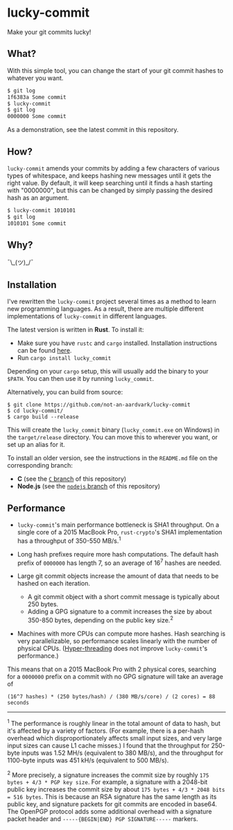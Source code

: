 # lucky-commit

Make your git commits lucky!

## What?

With this simple tool, you can change the start of your git commit hashes to whatever you want.

```bash
$ git log
1f6383a Some commit
$ lucky-commit
$ git log
0000000 Some commit
```

As a demonstration, see the latest commit in this repository.

## How?

`lucky-commit` amends your commits by adding a few characters of various types of whitespace, and keeps hashing new messages until it gets the right value. By default, it will keep searching until it finds a hash starting with "0000000", but this can be changed by simply passing the desired hash as an argument.

```bash
$ lucky-commit 1010101
$ git log
1010101 Some commit
```

## Why?

¯\\\_(ツ)_/¯

## Installation

I've rewritten the `lucky-commit` project several times as a method to learn new programming languages. As a result, there are multiple different implementations of `lucky-commit` in different languages.

The latest version is written in **Rust**. To install it:

* Make sure you have `rustc` and `cargo` installed. Installation instructions can be found [here](https://doc.rust-lang.org/book/ch01-01-installation.html).
* Run `cargo install lucky_commit`

Depending on your `cargo` setup, this will usually add the binary to your `$PATH`. You can then use it by running `lucky_commit`.

Alternatively, you can build from source:

```
$ git clone https://github.com/not-an-aardvark/lucky-commit
$ cd lucky-commit/
$ cargo build --release
```

This will create the `lucky_commit` binary (`lucky_commit.exe` on Windows) in the `target/release` directory. You can move this to wherever you want, or set up an alias for it.

To install an older version, see the instructions in the `README.md` file on the corresponding branch:

* **C** (see the [`C` branch](https://github.com/not-an-aardvark/lucky-commit/tree/C) of this repository)
* **Node.js** (see the [`nodejs` branch](https://github.com/not-an-aardvark/lucky-commit/tree/nodejs) of this repository)

## Performance

* `lucky-commit`'s main performance bottleneck is SHA1 throughput. On a single core of a 2015 MacBook Pro, `rust-crypto`'s SHA1 implementation has a throughput of 350-550 MB/s.<sup>1</sup>
* Long hash prefixes require more hash computations. The default hash prefix of `0000000` has length 7, so an average of 16<sup>7</sup> hashes are needed.
* Large git commit objects increase the amount of data that needs to be hashed on each iteration.
    * A git commit object with a short commit message is typically about 250 bytes.
    * Adding a GPG signature to a commit increases the size by about 350-850 bytes, depending on the public key size.<sup>2</sup>

* Machines with more CPUs can compute more hashes. Hash searching is very parallelizable, so performance scales linearly with the number of physical CPUs. ([Hyper-threading](https://en.wikipedia.org/wiki/Hyper-threading) does not improve `lucky-commit`'s performance.)

This means that on a 2015 MacBook Pro with 2 physical cores, searching for a `0000000` prefix on a commit with no GPG signature will take an average of

```
(16^7 hashes) * (250 bytes/hash) / (380 MB/s/core) / (2 cores) = 88 seconds
```

---

<sup>1</sup> The performance is roughly linear in the total amount of data to hash, but it's affected by a variety of factors. (For example, there is a per-hash overhead which disproportionately affects small input sizes, and very large input sizes can cause L1 cache misses.) I found that the throughput for 250-byte inputs was 1.52 MH/s (equivalent to 380 MB/s), and the throughput for 1100-byte inputs was 451 kH/s (equivalent to 500 MB/s).

<sup>2</sup> More precisely, a signature increases the commit size by roughly `175 bytes + 4/3 * PGP key size`. For example, a signature with a 2048-bit public key increases the commit size by about `175 bytes + 4/3 * 2048 bits = 516 bytes`. This is because an RSA signature has the same length as its public key, and signature packets for git commits are encoded in base64. The OpenPGP protocol adds some additional overhead with a signature packet header and `-----{BEGIN|END} PGP SIGNATURE-----` markers.
